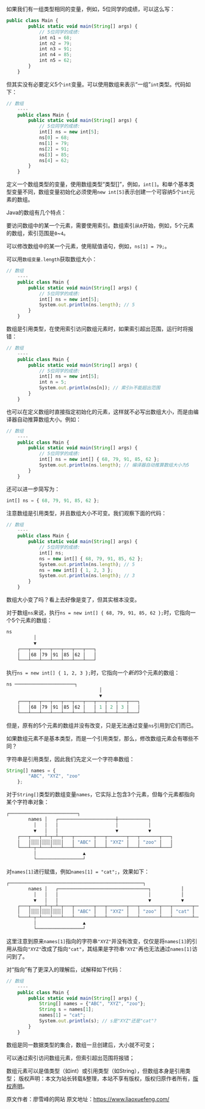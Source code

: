 


如果我们有一组类型相同的变量，例如，5位同学的成绩，可以这么写：


```js 
public class Main {
        public static void main(String[] args) {
            // 5位同学的成绩:
            int n1 = 68;
            int n2 = 79;
            int n3 = 91;
            int n4 = 85;
            int n5 = 62;
        }
    }
```

但其实没有必要定义5个`int`变量。可以使用数组来表示“一组”`int`类型。代码如下：


```js 
// 数组
    ----
    public class Main {
        public static void main(String[] args) {
            // 5位同学的成绩:
            int[] ns = new int[5];
            ns[0] = 68;
            ns[1] = 79;
            ns[2] = 91;
            ns[3] = 85;
            ns[4] = 62;
        }
    }
```

定义一个数组类型的变量，使用数组类型“类型[]”，例如，`int[]`。和单个基本类型变量不同，数组变量初始化必须使用`new int[5]`表示创建一个可容纳5个`int`元素的数组。

Java的数组有几个特点：

要访问数组中的某一个元素，需要使用索引。数组索引从`0`开始，例如，5个元素的数组，索引范围是`0`~`4`。

可以修改数组中的某一个元素，使用赋值语句，例如，`ns[1] = 79;`。

可以用`数组变量.length`获取数组大小：

```js 
// 数组
    ----
    public class Main {
        public static void main(String[] args) {
            // 5位同学的成绩:
            int[] ns = new int[5];
            System.out.println(ns.length); // 5
        }
    }
```

数组是引用类型，在使用索引访问数组元素时，如果索引超出范围，运行时将报错：


```js 
// 数组
    ----
    public class Main {
        public static void main(String[] args) {
            // 5位同学的成绩:
            int[] ns = new int[5];
            int n = 5;
            System.out.println(ns[n]); // 索引n不能超出范围
        }
    }
```

也可以在定义数组时直接指定初始化的元素，这样就不必写出数组大小，而是由编译器自动推算数组大小。例如：


```js 
// 数组
    ----
    public class Main {
        public static void main(String[] args) {
            // 5位同学的成绩:
            int[] ns = new int[] { 68, 79, 91, 85, 62 };
            System.out.println(ns.length); // 编译器自动推算数组大小为5
        }
    }
```

还可以进一步简写为：


```js 
int[] ns = { 68, 79, 91, 85, 62 };
```

注意数组是引用类型，并且数组大小不可变。我们观察下面的代码：


```js 
// 数组
    ----
    public class Main {
        public static void main(String[] args) {
            // 5位同学的成绩:
            int[] ns;
            ns = new int[] { 68, 79, 91, 85, 62 };
            System.out.println(ns.length); // 5
            ns = new int[] { 1, 2, 3 };
            System.out.println(ns.length); // 3
        }
    }
```

数组大小变了吗？看上去好像是变了，但其实根本没变。

对于数组`ns`来说，执行`ns = new int[] { 68, 79, 91, 85, 62 };`时，它指向一个5个元素的数组：

```js 
ns
          │
          ▼
    ┌───┬───┬───┬───┬───┬───┬───┐
    │   │68 │79 │91 │85 │62 │   │
    └───┴───┴───┴───┴───┴───┴───┘
```

执行`ns = new int[] { 1, 2, 3 };`时，它指向一个*新的*3个元素的数组：


```js 
ns ──────────────────────┐
                                  │
                                  ▼
    ┌───┬───┬───┬───┬───┬───┬───┬───┬───┬───┬───┐
    │   │68 │79 │91 │85 │62 │   │ 1 │ 2 │ 3 │   │
    └───┴───┴───┴───┴───┴───┴───┴───┴───┴───┴───┘
```

但是，原有的5个元素的数组并没有改变，只是无法通过变量`ns`引用到它们而已。

如果数组元素不是基本类型，而是一个引用类型，那么，修改数组元素会有哪些不同？

字符串是引用类型，因此我们先定义一个字符串数组：

```js 
String[] names = {
        "ABC", "XYZ", "zoo"
    };
```

对于`String[]`类型的数组变量`names`，它实际上包含3个元素，但每个元素都指向某个字符串对象：


```js 
┌─────────────────────────┐
        names │   ┌─────────────────────┼───────────┐
          │   │   │                     │           │
          ▼   │   │                     ▼           ▼
    ┌───┬───┬─┴─┬─┴─┬───┬───────┬───┬───────┬───┬───────┬───┐
    │   │░░░│░░░│░░░│   │ "ABC" │   │ "XYZ" │   │ "zoo" │   │
    └───┴─┬─┴───┴───┴───┴───────┴───┴───────┴───┴───────┴───┘
          │                 ▲
          └─────────────────┘
```

对`names[1]`进行赋值，例如`names[1] = "cat";`，效果如下：


```js 
┌─────────────────────────────────────────────────┐
        names │   ┌─────────────────────────────────┐           │
          │   │   │                                 │           │
          ▼   │   │                                 ▼           ▼
    ┌───┬───┬─┴─┬─┴─┬───┬───────┬───┬───────┬───┬───────┬───┬───────┬───┐
    │   │░░░│░░░│░░░│   │ "ABC" │   │ "XYZ" │   │ "zoo" │   │ "cat" │   │
    └───┴─┬─┴───┴───┴───┴───────┴───┴───────┴───┴───────┴───┴───────┴───┘
          │                 ▲
          └─────────────────┘
```

这里注意到原来`names[1]`指向的字符串`"XYZ"`并没有改变，仅仅是将`names[1]`的引用从指向`"XYZ"`改成了指向`"cat"`，其结果是字符串`"XYZ"`再也无法通过`names[1]`访问到了。

对“指向”有了更深入的理解后，试解释如下代码：

```js 
// 数组
    ----
    public class Main {
        public static void main(String[] args) {
            String[] names = {"ABC", "XYZ", "zoo"};
            String s = names[1];
            names[1] = "cat";
            System.out.println(s); // s是"XYZ"还是"cat"?
        }
    }
```

数组是同一数据类型的集合，数组一旦创建后，大小就不可变；

可以通过索引访问数组元素，但索引超出范围将报错；

数组元素可以是值类型（如int）或引用类型（如String），但数组本身是引用类型；
版权声明：本文为站长转载&整理，本站不享有版权，版权归原作者所有，[版权声明](https://gitee.com/hezhiyuan007/java-notes/raw/master/disclaimer.md)。




原文作者：廖雪峰的网站 原文地址：https://www.liaoxuefeng.com/